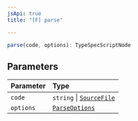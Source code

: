 ```yaml
---
jsApi: true
title: "[F] parse"

---
```

```ts
parse(code, options): TypeSpecScriptNode
```

## Parameters

| Parameter | Type |
| :------ | :------ |
| `code` | `string` \| [`SourceFile`](../interfaces/SourceFile.md) |
| `options` | [`ParseOptions`](../interfaces/ParseOptions.md) |
